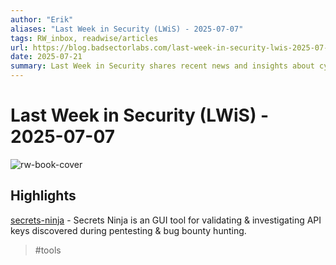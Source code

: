 ```yaml
---
author: "Erik"
aliases: "Last Week in Security (LWiS) - 2025-07-07"
tags: RW_inbox, readwise/articles
url: https://blog.badsectorlabs.com/last-week-in-security-lwis-2025-07-07.html?__readwiseLocation=
date: 2025-07-21
summary: Last Week in Security shares recent news and insights about cybersecurity threats, tools, and techniques. It highlights new exploits, security updates, and training offers for red team professionals. The post also introduces useful tools for penetration testing and cloud security monitoring.
---
```

# Last Week in Security (LWiS) - 2025-07-07

![rw-book-cover](https://blog.badsectorlabs.com/images/lwis/lwis-07-07.png)

## Highlights


[secrets-ninja](https://github.com/NikhilPanwar/secrets-ninja) - Secrets Ninja is an GUI tool for validating & investigating API keys discovered during pentesting & bug bounty hunting. [](https://read.readwise.io/read/01k0pyerefmp64hzmtp8an32a1)
> #tools 
